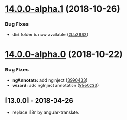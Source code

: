 <a name="14.0.0-alpha.1"></a>
# [14.0.0-alpha.1](https://github.com/ovh-ux/ovh-utils-angular/compare/v14.0.0-alpha.0...v14.0.0-alpha.1) (2018-10-26)


### Bug Fixes

* dist folder is now available ([2bb2882](https://github.com/ovh-ux/ovh-utils-angular/commit/2bb2882))



<a name="14.0.0-alpha.0"></a>
# [14.0.0-alpha.0](https://github.com/ovh-ux/ovh-utils-angular/compare/v13.0.2...v14.0.0-alpha.0) (2018-10-22)


### Bug Fixes

* **ngAnnotate:** add ngInject ([3990433](https://github.com/ovh-ux/ovh-utils-angular/commit/3990433))
* **wizard:** add ngInject annotation ([85e0233](https://github.com/ovh-ux/ovh-utils-angular/commit/85e0233))



## [13.0.0] - 2018-04-26
- replace i18n by angular-translate.
